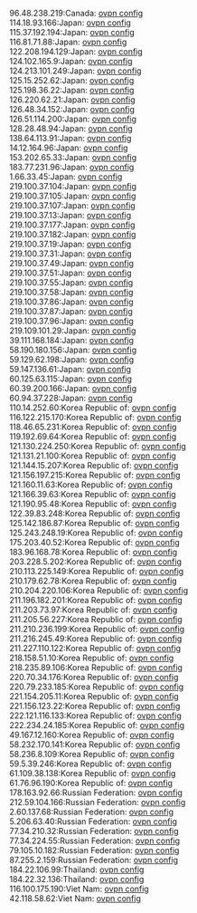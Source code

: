 96.48.238.219:Canada: [ovpn config](vpn/96_48_238_219.ovpn)  
114.18.93.166:Japan: [ovpn config](vpn/114_18_93_166.ovpn)  
115.37.192.194:Japan: [ovpn config](vpn/115_37_192_194.ovpn)  
116.81.71.88:Japan: [ovpn config](vpn/116_81_71_88.ovpn)  
122.208.194.129:Japan: [ovpn config](vpn/122_208_194_129.ovpn)  
124.102.165.9:Japan: [ovpn config](vpn/124_102_165_9.ovpn)  
124.213.101.249:Japan: [ovpn config](vpn/124_213_101_249.ovpn)  
125.15.252.62:Japan: [ovpn config](vpn/125_15_252_62.ovpn)  
125.198.36.22:Japan: [ovpn config](vpn/125_198_36_22.ovpn)  
126.220.62.21:Japan: [ovpn config](vpn/126_220_62_21.ovpn)  
126.48.34.152:Japan: [ovpn config](vpn/126_48_34_152.ovpn)  
126.51.114.200:Japan: [ovpn config](vpn/126_51_114_200.ovpn)  
128.28.48.94:Japan: [ovpn config](vpn/128_28_48_94.ovpn)  
138.64.113.91:Japan: [ovpn config](vpn/138_64_113_91.ovpn)  
14.12.164.96:Japan: [ovpn config](vpn/14_12_164_96.ovpn)  
153.202.65.33:Japan: [ovpn config](vpn/153_202_65_33.ovpn)  
183.77.231.96:Japan: [ovpn config](vpn/183_77_231_96.ovpn)  
1.66.33.45:Japan: [ovpn config](vpn/1_66_33_45.ovpn)  
219.100.37.104:Japan: [ovpn config](vpn/219_100_37_104.ovpn)  
219.100.37.105:Japan: [ovpn config](vpn/219_100_37_105.ovpn)  
219.100.37.107:Japan: [ovpn config](vpn/219_100_37_107.ovpn)  
219.100.37.13:Japan: [ovpn config](vpn/219_100_37_13.ovpn)  
219.100.37.177:Japan: [ovpn config](vpn/219_100_37_177.ovpn)  
219.100.37.182:Japan: [ovpn config](vpn/219_100_37_182.ovpn)  
219.100.37.19:Japan: [ovpn config](vpn/219_100_37_19.ovpn)  
219.100.37.31:Japan: [ovpn config](vpn/219_100_37_31.ovpn)  
219.100.37.49:Japan: [ovpn config](vpn/219_100_37_49.ovpn)  
219.100.37.51:Japan: [ovpn config](vpn/219_100_37_51.ovpn)  
219.100.37.55:Japan: [ovpn config](vpn/219_100_37_55.ovpn)  
219.100.37.58:Japan: [ovpn config](vpn/219_100_37_58.ovpn)  
219.100.37.86:Japan: [ovpn config](vpn/219_100_37_86.ovpn)  
219.100.37.87:Japan: [ovpn config](vpn/219_100_37_87.ovpn)  
219.100.37.96:Japan: [ovpn config](vpn/219_100_37_96.ovpn)  
219.109.101.29:Japan: [ovpn config](vpn/219_109_101_29.ovpn)  
39.111.168.184:Japan: [ovpn config](vpn/39_111_168_184.ovpn)  
58.190.180.156:Japan: [ovpn config](vpn/58_190_180_156.ovpn)  
59.129.62.198:Japan: [ovpn config](vpn/59_129_62_198.ovpn)  
59.147.136.61:Japan: [ovpn config](vpn/59_147_136_61.ovpn)  
60.125.63.115:Japan: [ovpn config](vpn/60_125_63_115.ovpn)  
60.39.200.166:Japan: [ovpn config](vpn/60_39_200_166.ovpn)  
60.94.37.228:Japan: [ovpn config](vpn/60_94_37_228.ovpn)  
110.14.252.60:Korea Republic of: [ovpn config](vpn/110_14_252_60.ovpn)  
116.122.215.170:Korea Republic of: [ovpn config](vpn/116_122_215_170.ovpn)  
118.46.65.231:Korea Republic of: [ovpn config](vpn/118_46_65_231.ovpn)  
119.192.69.64:Korea Republic of: [ovpn config](vpn/119_192_69_64.ovpn)  
121.130.224.250:Korea Republic of: [ovpn config](vpn/121_130_224_250.ovpn)  
121.131.21.100:Korea Republic of: [ovpn config](vpn/121_131_21_100.ovpn)  
121.144.15.207:Korea Republic of: [ovpn config](vpn/121_144_15_207.ovpn)  
121.156.197.215:Korea Republic of: [ovpn config](vpn/121_156_197_215.ovpn)  
121.160.11.63:Korea Republic of: [ovpn config](vpn/121_160_11_63.ovpn)  
121.166.39.63:Korea Republic of: [ovpn config](vpn/121_166_39_63.ovpn)  
121.190.95.48:Korea Republic of: [ovpn config](vpn/121_190_95_48.ovpn)  
122.39.83.248:Korea Republic of: [ovpn config](vpn/122_39_83_248.ovpn)  
125.142.186.87:Korea Republic of: [ovpn config](vpn/125_142_186_87.ovpn)  
125.243.248.19:Korea Republic of: [ovpn config](vpn/125_243_248_19.ovpn)  
175.203.40.52:Korea Republic of: [ovpn config](vpn/175_203_40_52.ovpn)  
183.96.168.78:Korea Republic of: [ovpn config](vpn/183_96_168_78.ovpn)  
203.228.5.202:Korea Republic of: [ovpn config](vpn/203_228_5_202.ovpn)  
210.113.225.149:Korea Republic of: [ovpn config](vpn/210_113_225_149.ovpn)  
210.179.62.78:Korea Republic of: [ovpn config](vpn/210_179_62_78.ovpn)  
210.204.220.106:Korea Republic of: [ovpn config](vpn/210_204_220_106.ovpn)  
211.196.182.201:Korea Republic of: [ovpn config](vpn/211_196_182_201.ovpn)  
211.203.73.97:Korea Republic of: [ovpn config](vpn/211_203_73_97.ovpn)  
211.205.56.227:Korea Republic of: [ovpn config](vpn/211_205_56_227.ovpn)  
211.210.236.199:Korea Republic of: [ovpn config](vpn/211_210_236_199.ovpn)  
211.216.245.49:Korea Republic of: [ovpn config](vpn/211_216_245_49.ovpn)  
211.227.110.122:Korea Republic of: [ovpn config](vpn/211_227_110_122.ovpn)  
218.158.51.10:Korea Republic of: [ovpn config](vpn/218_158_51_10.ovpn)  
218.235.89.106:Korea Republic of: [ovpn config](vpn/218_235_89_106.ovpn)  
220.70.34.176:Korea Republic of: [ovpn config](vpn/220_70_34_176.ovpn)  
220.79.233.185:Korea Republic of: [ovpn config](vpn/220_79_233_185.ovpn)  
221.154.205.11:Korea Republic of: [ovpn config](vpn/221_154_205_11.ovpn)  
221.156.123.22:Korea Republic of: [ovpn config](vpn/221_156_123_22.ovpn)  
222.121.116.133:Korea Republic of: [ovpn config](vpn/222_121_116_133.ovpn)  
222.234.24.185:Korea Republic of: [ovpn config](vpn/222_234_24_185.ovpn)  
49.167.12.160:Korea Republic of: [ovpn config](vpn/49_167_12_160.ovpn)  
58.232.170.141:Korea Republic of: [ovpn config](vpn/58_232_170_141.ovpn)  
58.236.8.109:Korea Republic of: [ovpn config](vpn/58_236_8_109.ovpn)  
59.5.39.246:Korea Republic of: [ovpn config](vpn/59_5_39_246.ovpn)  
61.109.38.138:Korea Republic of: [ovpn config](vpn/61_109_38_138.ovpn)  
61.76.96.190:Korea Republic of: [ovpn config](vpn/61_76_96_190.ovpn)  
178.163.92.66:Russian Federation: [ovpn config](vpn/178_163_92_66.ovpn)  
212.59.104.166:Russian Federation: [ovpn config](vpn/212_59_104_166.ovpn)  
2.60.137.68:Russian Federation: [ovpn config](vpn/2_60_137_68.ovpn)  
5.206.63.40:Russian Federation: [ovpn config](vpn/5_206_63_40.ovpn)  
77.34.210.32:Russian Federation: [ovpn config](vpn/77_34_210_32.ovpn)  
77.34.224.55:Russian Federation: [ovpn config](vpn/77_34_224_55.ovpn)  
79.105.10.182:Russian Federation: [ovpn config](vpn/79_105_10_182.ovpn)  
87.255.2.159:Russian Federation: [ovpn config](vpn/87_255_2_159.ovpn)  
184.22.106.99:Thailand: [ovpn config](vpn/184_22_106_99.ovpn)  
184.22.32.136:Thailand: [ovpn config](vpn/184_22_32_136.ovpn)  
116.100.175.190:Viet Nam: [ovpn config](vpn/116_100_175_190.ovpn)  
42.118.58.62:Viet Nam: [ovpn config](vpn/42_118_58_62.ovpn)  
